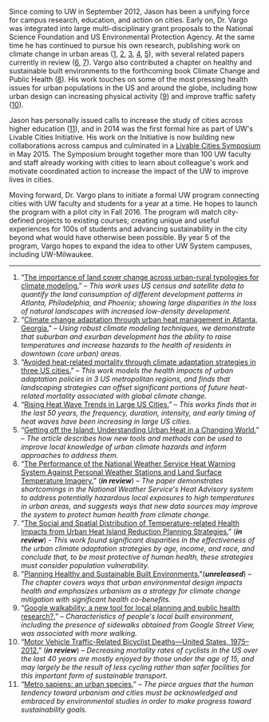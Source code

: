 Since coming to UW in September 2012, Jason has been a unifying force for campus research, education, and action on cities. Early on, Dr. Vargo was integrated into large multi-disciplinary grant proposals to the National Science Foundation and US Environmental Protection Agency. At the same time he has continued to pursue his own research, publishing work on climate change in urban areas ([1](https://dl.dropboxusercontent.com/u/2547034/MyPapers/first/vargo_JEM_2013.pdf), [2](http://www.urbanclimate.gatech.edu/pubs/Climate%20change%20adaptation%20through%20urban%20heat%20management_ES&T.pdf), [3](http://www.urbanclimate.gatech.edu/pubs/Stone_2014.pdf), [4](https://dl.dropboxusercontent.com/u/2547034/MyPapers/co-author/HabeebNaturalHazards2015.pdf), [5](https://dl.dropboxusercontent.com/u/2547034/MyPapers/first/ugec_viewpointsJuly2013_vargo.pdf)), with several related papers currently in review ([6](https://dl.dropboxusercontent.com/u/2547034/MyPapers/first/vargoLiuXiao_MS.pdf), [7](https://dl.dropboxusercontent.com/u/2547034/MyPapers/first/JPER_submission_5-15.pdf)). Vargo also contributed a chapter on healthy and sustainable built environments to the forthcoming book Climate Change and Public Health ([8](https://dl.dropboxusercontent.com/u/2547034/MyPapers/BookChapters/CC_health14_Proof.pdf)). His work touches on some of the most pressing health issues for urban populations in the US and around the globe, including how urban design can increasing physical activity ([9](https://dl.dropboxusercontent.com/u/2547034/MyPapers/first/vargo_JPAH_2012_689-697.pdf)) and improve traffic safety ([10](https://dl.dropboxusercontent.com/u/2547034/MyPapers/first/MMWR_cyclistDeaths_inReview.pdf)). 

Jason has personally issued calls to increase the study of cities across higher education ([11](https://dl.dropboxusercontent.com/u/2547034/MyPapers/first/Vargo_metrosapien.pdf)), and in 2014 was the first formal hire as part of UW's Livable Cities Initiative. His work on the Initiative is now building new collaborations across campus and culminated in a [Livable Cities Symposium](http://ghi.wisc.edu/symposium-adds-momentum-to-livable-cities-initiative/) in May 2015. The Symposium brought together more than 100 UW faculty and staff already working with cities to learn about colleague's work and motivate coordinated action to increase the impact of the UW to improve lives in cities. 

Moving forward, Dr. Vargo plans to initiate a formal UW program connecting cities with UW faculty and students for a year at a time. He hopes to launch the program with a pilot city in Fall 2016. The program will match city-defined projects to existing courses; creating unique and useful experiences for 100s of students and advancing sustainability in the city beyond what would have otherwise been possible. By year 5 of the program, Vargo hopes to expand the idea to other UW System campuses, including UW-Milwaukee. 





--------------

1.  “[The importance of land cover change across urban-rural typologies for climate modeling.](https://dl.dropboxusercontent.com/u/2547034/MyPapers/first/vargo_JEM_2013.pdf)” – _This work uses US census and satellite data to quantify the land consumption of different development patterns in Atlanta, Philadelphia, and Phoenix; showing large disparities in the loss of natural landscapes with increased low-density development._
2.  “[Climate change adaptation through urban heat management in Atlanta, Georgia.](http://www.urbanclimate.gatech.edu/pubs/Climate%20change%20adaptation%20through%20urban%20heat%20management_ES&T.pdf)” – _Using robust climate modeling techniques, we demonstrate that suburban and exurban development has the ability to raise temperatures and increase hazards to the health of residents in downtown (core urban) areas._ 
3.  “[Avoided heat-related mortality through climate adaptation strategies in three US cities.](http://www.urbanclimate.gatech.edu/pubs/Stone_2014.pdf)” – _This work models the health impacts of urban adaptation policies in 3 US metropolitan regions, and finds that landscaping strategies can offset significant portions of future heat-related mortality associated with global climate change._
4.  “[Rising Heat Wave Trends in Large US Cities.](https://dl.dropboxusercontent.com/u/2547034/MyPapers/co-author/HabeebNaturalHazards2015.pdf)”  – _This works finds that in the last 50 years, the frequency, duration, intensity, and early timing of heat waves have been increasing in large US cities._
5.  “[Getting off the Island: Understanding Urban Heat in a Changing World.](https://www.academia.edu/attachments/34073324/download_file)” – _The article describes how new tools and methods can be used to improve local knowledge of urban climate hazards and inform approaches to address them._
6.  “[The Performance of the National Weather Service Heat Warning System Against Personal Weather Stations and Land Surface Temperature Imagery.](https://dl.dropboxusercontent.com/u/2547034/MyPapers/first/vargoLiuXiao_MS.pdf)” (***in review***) – _The paper demonstrates shortcomings in the National Weather Service's Heat Advisory system to address potentially hazardous local exposures to high temperatures in urban areas, and suggests ways that new data sources may improve the system to protect human health from climate change._
7.  “[The Social and Spatial Distribution of Temperature-related Health Impacts from Urban Heat Island Reduction Planning Strategies.](https://dl.dropboxusercontent.com/u/2547034/MyPapers/first/JPER_submission_5-15.pdf)” (***in review***) - _This work found significant disparities in the effectiveness of the urban climate adaptation strategies by age, income, and race, and conclude that, to be most protective of human health, these strategies must consider population vulnerability._
8.  "[Planning Healthy and Sustainable Built Environments.](https://dl.dropboxusercontent.com/u/2547034/MyPapers/BookChapters/CC_health14_Proof.pdf)"(***unreleased***) – _The chapter covers ways that urban environmental design impacts health and emphasizes urbanism as a strategy for climate change mitigation with significant health co-benefits._
9.  “[Google walkability: a new tool for local planning and public health research?.](https://dl.dropboxusercontent.com/u/2547034/MyPapers/first/vargo_JPAH_2012_689-697.pdf)”  – _Characteristics of people's local built environment, including the presence of sidewalks obtained from Google Street View, was associated with more walking._
10.  “[Motor Vehicle Traffic-Related Bicyclist Deaths—United States, 1975–2012.](https://dl.dropboxusercontent.com/u/2547034/MyPapers/first/MMWR_cyclistDeaths_inReview.pdf)”  (***in review***) – _Decreasing mortality rates of cyclists in the US over the last 40 years are mostly enjoyed by those under the age of 15, and may largely be the result of less cycling rather than safer facilities for this important form of sustainable transport._
11.  “[Metro sapiens: an urban species.](https://dl.dropboxusercontent.com/u/2547034/MyPapers/first/Vargo_metrosapien.pdf)” – _The piece argues that the human tendency toward urbanism and cities must be acknowledged and embraced by environmental studies in order to make progress toward sustainability goals._
